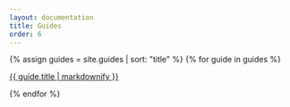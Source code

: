 ```yaml
---
layout: documentation
title: Guides
order: 6
---
```


{% assign guides = site.guides | sort: "title" %}
{% for guide in guides %}
  <p><a href="{{ guide.url }}">{{ guide.title | markdownify }}</a></p>
{% endfor %}
